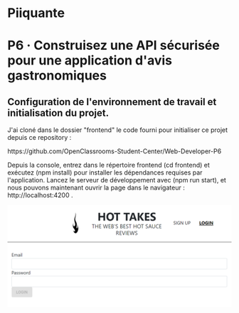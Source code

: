 # Piiquante
<h1>P6 · Construisez une API sécurisée pour une application d'avis gastronomiques</h1>

<h2>Configuration de l'environnement de travail et initialisation du projet.</h2>

<p>J'ai cloné dans le dossier "frontend" le code fourni pour initialiser ce projet depuis ce repository : </p>
    https://github.com/OpenClassrooms-Student-Center/Web-Developer-P6
    </br>
<p>Depuis la console, entrez dans le répertoire frontend (cd frontend) et exécutez (npm install) pour installer les dépendances requises par l'application. 
Lancez le serveur de développement avec (npm run start), et nous pouvons maintenant ouvrir la page dans le navigateur : http://localhost:4200 .</p>

<img src = "./ImgReadme/Inici_01.png"/>




